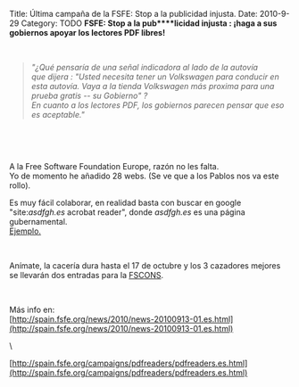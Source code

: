 Title: Última campaña de la FSFE: Stop a la publicidad injusta.
Date: 2010-9-29
Category: TODO
**FSFE: Stop a la pub****licidad injusta : ¡haga a sus gobiernos apoyar los lectores PDF libres!**

 

> *"¿Qué pensaría de una señal indicadora al lado de la autovía que dijera : "Usted necesita tener un Volkswagen para conducir en esta
> autovía. Vaya a la tienda Volkswagen más proxima para una prueba gratis -- su Gobierno" ?\
>  En cuanto a los lectores PDF, los gobiernos parecen pensar que eso es aceptable."*

 

 

A la Free Software Foundation Europe, razón no les falta.\
 Yo de momento he añadido 28 webs. (Se ve que a los Pablos nos va este rollo).

Es muy fácil colaborar, en realidad basta con buscar en google "site:*asdfgh.es* acrobat reader", donde *asdfgh.es* es una página
gubernamental.\
 [Ejemplo.](https://encrypted.google.com/search?hl=en&source=hp&biw=1280&bih=885&q=site:uma.es+acrobat+reader&aq=f&aqi=&oq=&gs_rfai=)

 

Anímate, la cacería dura hasta el 17 de octubre y los 3 cazadores mejores se llevarán dos entradas para la
[FSCONS](http://fsfe.org/events/fscons-2010.en.html).

 

Más info en:\
 [http://spain.fsfe.org/news/2010/news-20100913-01.es.html](http://spain.fsfe.org/news/2010/news-20100913-01.es.html)

\

[http://spain.fsfe.org/campaigns/pdfreaders/pdfreaders.es.html](http://spain.fsfe.org/campaigns/pdfreaders/pdfreaders.es.html)

